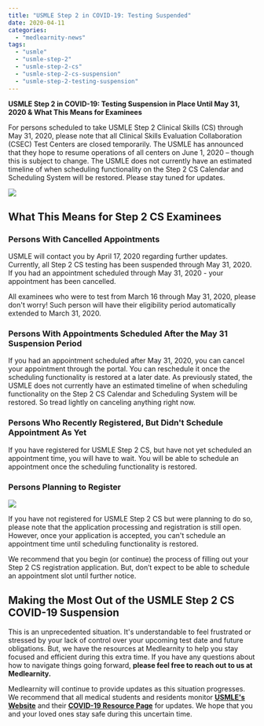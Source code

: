 ```yaml
---
title: "USMLE Step 2 in COVID-19: Testing Suspended"
date: 2020-04-11
categories: 
  - "medlearnity-news"
tags: 
  - "usmle"
  - "usmle-step-2"
  - "usmle-step-2-cs"
  - "usmle-step-2-cs-suspension"
  - "usmle-step-2-testing-suspension"
---
```


**USMLE Step 2 in COVID-19: Testing Suspension in Place Until May 31, 2020 & What This Means for Examinees**

For persons scheduled to take USMLE Step 2 Clinical Skills (CS) through May 31, 2020, please note that all Clinical Skills Evaluation Collaboration (CSEC) Test Centers are closed temporarily. The USMLE has announced that they hope to resume operations of all centers on June 1, 2020 – though this is subject to change. The USMLE does not currently have an estimated timeline of when scheduling functionality on the Step 2 CS Calendar and Scheduling System will be restored. Please stay tuned for updates.

![](https://www.medlearnity.com/wp-content/uploads/2020/04/person-holding-laboratory-flask-2280571-scaled.jpg)

## **What This Means for Step 2 CS Examinees**

### Persons With Cancelled Appointments

USMLE will contact you by April 17, 2020 regarding further updates. Currently, all Step 2 CS testing has been suspended through May 31, 2020. If you had an appointment scheduled through May 31, 2020 - your appointment has been cancelled.

All examinees who were to test from March 16 through May 31, 2020, please don't worry! Such person will have their eligibility period automatically extended to March 31, 2020.

### Persons With Appointments Scheduled After the May 31 Suspension Period

If you had an appointment scheduled after May 31, 2020, you can cancel your appointment through the portal. You can reschedule it once the scheduling functionality is restored at a later date. As previously stated, the USMLE does not currently have an estimated timeline of when scheduling functionality on the Step 2 CS Calendar and Scheduling System will be restored. So tread lightly on canceling anything right now.

### Persons Who Recently Registered, But Didn't Schedule Appointment As Yet

If you have registered for USMLE Step 2 CS, but have not yet scheduled an appointment time, you will have to wait. You will be able to schedule an appointment once the scheduling functionality is restored.

### Persons Planning to Register

![](https://www.medlearnity.com/wp-content/uploads/2020/04/COVID-19-1024x683.jpg)

If you have not registered for USMLE Step 2 CS but were planning to do so, please note that the application processing and registration is still open. However, once your application is accepted, you can't schedule an appointment time until scheduling functionality is restored.

We recommend that you begin (or continue) the process of filling out your Step 2 CS registration application. But, don’t expect to be able to schedule an appointment slot until further notice.

## **Making the Most Out of the USMLE Step 2 CS COVID-19 Suspension**

This is an unprecedented situation. It's understandable to feel frustrated or stressed by your lack of control over your upcoming test date and future obligations. But, we have the resources at Medlearnity to help you stay focused and efficient during this extra time. If you have any questions about how to navigate things going forward, **please feel free to reach out to us at Medlearnity.**

Medlearnity will continue to provide updates as this situation progresses. We recommend that all medical students and residents monitor [**USMLE's Website**](https://www.usmle.org/announcements) and their [**COVID-19 Resource Page**](https://www.usmle.org/common-questions#covid19) for updates. We hope that you and your loved ones stay safe during this uncertain time.
